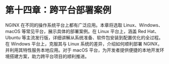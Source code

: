 # 第十四章：跨平台部署案例

NGINX 在不同的操作系统平台上都有广泛应用。本章将选取 Linux、Windows、macOS 等常见平台，展示具体的部署案例。在 Linux 平台上，涵盖 Red Hat、Ubuntu 等主流发行版，详细讲解从系统准备、软件包安装到配置优化的全过程。在 Windows 平台上，克服其与 Linux 系统的差异，介绍如何顺利部署 NGINX，并利用其特性服务本地应用。对于 macOS 平台，为开发者提供便捷的本地开发环境搭建方案，助力跨平台项目的顺利推进。